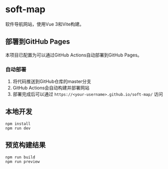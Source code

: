 # soft-map

软件导航网站，使用Vue 3和Vite构建。

## 部署到GitHub Pages

本项目已配置为可以通过GitHub Actions自动部署到GitHub Pages。

### 自动部署

1. 将代码推送到GitHub仓库的master分支
2. GitHub Actions会自动构建并部署网站
3. 部署完成后可以通过 `https://<your-username>.github.io/soft-map/` 访问

## 本地开发

```
npm install
npm run dev
```

## 预览构建结果

```
npm run build
npm run preview
```